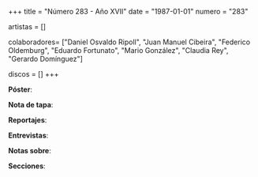 +++
title = "Número 283 - Año XVII"
date = "1987-01-01"
numero = "283"

artistas = []

colaboradores= ["Daniel Osvaldo Ripoll", "Juan Manuel Cibeira", "Federico Oldemburg", "Eduardo Fortunato", "Mario González", "Claudia Rey", "Gerardo Domínguez"]

discos = []
+++

**Póster**: 

**Nota de tapa**: 

**Reportajes**: 

**Entrevistas**: 

**Notas sobre**:

**Secciones**:
